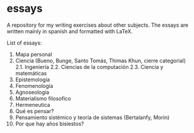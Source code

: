 # essays
A repository for my writing exercises about other subjects.
The essays are written mainly in spanish and formatted with LaTeX.

List of essays:

1. Mapa personal
2. Ciencia (Bueno, Bunge, Santo Tomás, Thimas Khun, cierre categorial)
    2.1. Ingeniería
    2.2. Ciencias de la computación
    2.3. Ciencia y matemáticas
3. Epistemología
4. Fenomenología
4. Agnoseología
5. Materialismo filosofico
6. Hermeneutica
7. Qué es pensar?
8. Pensamiento sistémico y teoría de sistemas (Bertalanfy, Morin)
9. Por que hay años bisiestos?

